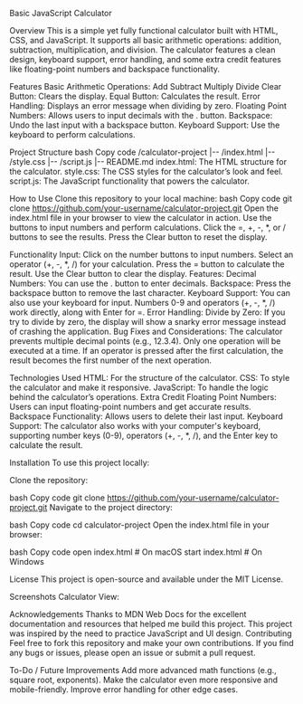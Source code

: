 Basic JavaScript Calculator

Overview
This is a simple yet fully functional calculator built with HTML, CSS, and JavaScript. It supports all basic arithmetic operations: addition, subtraction, multiplication, and division. The calculator features a clean design, keyboard support, error handling, and some extra credit features like floating-point numbers and backspace functionality.

Features
Basic Arithmetic Operations:
Add
Subtract
Multiply
Divide
Clear Button: Clears the display.
Equal Button: Calculates the result.
Error Handling: Displays an error message when dividing by zero.
Floating Point Numbers: Allows users to input decimals with the . button.
Backspace: Undo the last input with a backspace button.
Keyboard Support: Use the keyboard to perform calculations.




Project Structure
bash
Copy code
/calculator-project
|-- /index.html
|-- /style.css
|-- /script.js
|-- README.md
index.html: The HTML structure for the calculator.
style.css: The CSS styles for the calculator’s look and feel.
script.js: The JavaScript functionality that powers the calculator.




How to Use
Clone this repository to your local machine:
bash
Copy code
git clone https://github.com/your-username/calculator-project.git
Open the index.html file in your browser to view the calculator in action.
Use the buttons to input numbers and perform calculations.
Click the =, +, -, *, or / buttons to see the results.
Press the Clear button to reset the display.





Functionality
Input:
Click on the number buttons to input numbers.
Select an operator (+, -, *, /) for your calculation.
Press the = button to calculate the result.
Use the Clear button to clear the display.
Features:
Decimal Numbers: You can use the . button to enter decimals.
Backspace: Press the backspace button to remove the last character.
Keyboard Support: You can also use your keyboard for input. Numbers 0-9 and operators (+, -, *, /) work directly, along with Enter for =.
Error Handling:
Divide by Zero: If you try to divide by zero, the display will show a snarky error message instead of crashing the application.
Bug Fixes and Considerations:
The calculator prevents multiple decimal points (e.g., 12.3.4).
Only one operation will be executed at a time. If an operator is pressed after the first calculation, the result becomes the first number of the next operation.




Technologies Used
HTML: For the structure of the calculator.
CSS: To style the calculator and make it responsive.
JavaScript: To handle the logic behind the calculator’s operations.
Extra Credit
Floating Point Numbers: Users can input floating-point numbers and get accurate results.
Backspace Functionality: Allows users to delete their last input.
Keyboard Support: The calculator also works with your computer's keyboard, supporting number keys (0-9), operators (+, -, *, /), and the Enter key to calculate the result.


Installation
To use this project locally:

Clone the repository:

bash
Copy code
git clone https://github.com/your-username/calculator-project.git
Navigate to the project directory:

bash
Copy code
cd calculator-project
Open the index.html file in your browser:

bash
Copy code
open index.html  # On macOS
start index.html # On Windows



License
This project is open-source and available under the MIT License.

Screenshots
Calculator View:



Acknowledgements
Thanks to MDN Web Docs for the excellent documentation and resources that helped me build this project.
This project was inspired by the need to practice JavaScript and UI design.
Contributing
Feel free to fork this repository and make your own contributions. If you find any bugs or issues, please open an issue or submit a pull request.



To-Do / Future Improvements
Add more advanced math functions (e.g., square root, exponents).
Make the calculator even more responsive and mobile-friendly.
Improve error handling for other edge cases.